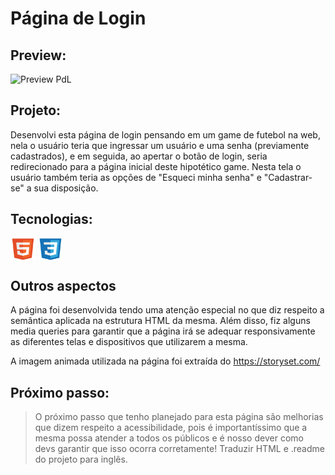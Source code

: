 # Página de Login
## Preview:
![Preview PdL](https://user-images.githubusercontent.com/97669160/163235244-661af509-27da-46b3-b497-82bd905e127c.PNG)

## Projeto:
Desenvolvi esta página de login pensando em um game de futebol na web, nela o usuário teria que ingressar um usuário e uma senha (previamente cadastrados), e em seguida, ao apertar o botão de login, seria redirecionado para a página inicial deste hipotético game.
Nesta tela o usuário também teria as opções de "Esqueci minha senha" e "Cadastrar-se" a sua disposição.

## Tecnologias:
<div style="display: inline_block">
<img align="center" alt="James-HTML" height="35" width="40" src="https://raw.githubusercontent.com/devicons/devicon/master/icons/html5/html5-original.svg">
<img align="center" alt="James-CSS" height="35" width="40" src="https://raw.githubusercontent.com/devicons/devicon/master/icons/css3/css3-original.svg">
</div>

## Outros aspectos
A página foi desenvolvida tendo uma atenção especial no que diz respeito a semântica aplicada na estrutura HTML da mesma. 
Além disso, fiz alguns media queries para garantir que a página irá se adequar responsivamente as diferentes telas e dispositivos que utilizarem a mesma.

A imagem animada utilizada na página foi extraída do https://storyset.com/

## Próximo passo:
> O próximo passo que tenho planejado para esta página são melhorias que dizem respeito a acessibilidade, pois é importantíssimo que a mesma possa atender a todos os públicos e é nosso dever como devs garantir que isso ocorra corretamente!
> Traduzir HTML e .readme do projeto para inglês.
